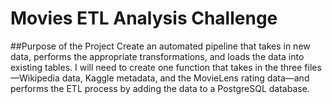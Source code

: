 # Movies ETL Analysis Challenge

##Purpose of the Project
Create an automated pipeline that takes in new data, performs the appropriate transformations, and loads the data into existing tables. I will need to create one function that takes in the three files—Wikipedia data, Kaggle metadata, and the MovieLens rating data—and performs the ETL process by adding the data to a PostgreSQL database.
